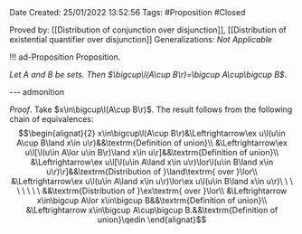 <br />
<br />

Date Created: 25/01/2022 13:52:56
Tags: #Proposition #Closed 

Proved by: [[Distribution of conjunction over disjunction]], [[Distribution of existential quantifier over disjunction]]
Generalizations: _Not Applicable_

!!! ad-Proposition Proposition.

_Let $A$ and $B$ be sets. Then $\bigcup\l(A\cup B\r)=\bigcup A\cup\bigcup B$._

--- admonition

_Proof_. Take $x\in\bigcup\l(A\cup B\r)$. The result follows from the following chain of equivalences:
$$\begin{alignat}{2}
    x\in\bigcup\l(A\cup B\r)&\Leftrightarrow\ex u\l(u\in A\cup B\land x\in u\r)&&\textrm{Definition of union}\\
    &\Leftrightarrow\ex u\l[\l(u\in A\lor u\in B\r)\land x\in u\r]&&\textrm{Definition of union}\\
    &\Leftrightarrow\ex u\l[\l(u\in A\land x\in u\r)\lor\l(u\in B\land x\in u\r)\r]&&\textrm{Distribution of }\land\textrm{ over }\lor\\
    &\Leftrightarrow\ex u\l(u\in A\land x\in u\r)\lor\ex u\l(u\in B\land x\in u\r)\ \ \ \ \ \ \ \ &&\textrm{Distribution of }\ex\textrm{ over }\lor\\
    &\Leftrightarrow x\in\bigcup A\lor x\in\bigcup B&&\textrm{Definition of union}\\
    &\Leftrightarrow x\in\bigcup A\cup\bigcup B.&&\textrm{Definition of union}\qedin
\end{alignat}$$
